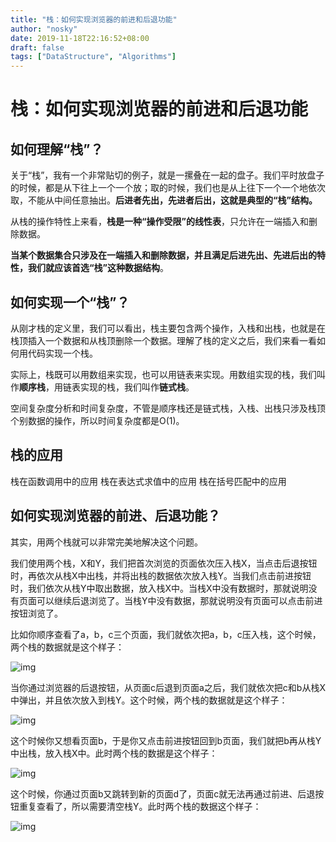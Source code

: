 ```yaml
---
title: "栈：如何实现浏览器的前进和后退功能"
author: "nosky"
date: 2019-11-18T22:16:52+08:00
draft: false
tags: ["DataStructure", "Algorithms"]
---
```


# 栈：如何实现浏览器的前进和后退功能

## 如何理解“栈”？

关于“栈”，我有一个非常贴切的例子，就是一摞叠在一起的盘子。我们平时放盘子的时候，都是从下往上一个一个放；取的时候，我们也是从上往下一个一个地依次取，不能从中间任意抽出。**后进者先出，先进者后出，这就是典型的“栈”结构。**

 从栈的操作特性上来看，**栈是一种“操作受限”的线性表**，只允许在一端插入和删除数据。 

 **当某个数据集合只涉及在一端插入和删除数据，并且满足后进先出、先进后出的特性，我们就应该首选“栈”这种数据结构**。 

## 如何实现一个“栈”？

从刚才栈的定义里，我们可以看出，栈主要包含两个操作，入栈和出栈，也就是在栈顶插入一个数据和从栈顶删除一个数据。理解了栈的定义之后，我们来看一看如何用代码实现一个栈。

实际上，栈既可以用数组来实现，也可以用链表来实现。用数组实现的栈，我们叫作**顺序栈**，用链表实现的栈，我们叫作**链式栈**。

 空间复杂度分析和时间复杂度，不管是顺序栈还是链式栈，入栈、出栈只涉及栈顶个别数据的操作，所以时间复杂度都是O(1)。 

## 栈的应用

 栈在函数调用中的应用
 栈在表达式求值中的应用
 栈在括号匹配中的应用

 ## 如何实现浏览器的前进、后退功能？ 

其实，用两个栈就可以非常完美地解决这个问题。

我们使用两个栈，X和Y，我们把首次浏览的页面依次压入栈X，当点击后退按钮时，再依次从栈X中出栈，并将出栈的数据依次放入栈Y。当我们点击前进按钮时，我们依次从栈Y中取出数据，放入栈X中。当栈X中没有数据时，那就说明没有页面可以继续后退浏览了。当栈Y中没有数据，那就说明没有页面可以点击前进按钮浏览了。

比如你顺序查看了a，b，c三个页面，我们就依次把a，b，c压入栈，这个时候，两个栈的数据就是这个样子：

![img](https://static001.geekbang.org/resource/image/4b/3d/4b579a76ea7ebfc5abae2ad6ae6a3c3d.jpg)

当你通过浏览器的后退按钮，从页面c后退到页面a之后，我们就依次把c和b从栈X中弹出，并且依次放入到栈Y。这个时候，两个栈的数据就是这个样子：

![img](https://static001.geekbang.org/resource/image/b5/1b/b5e496e2e28fe08f0388958a0e12861b.jpg)

这个时候你又想看页面b，于是你又点击前进按钮回到b页面，我们就把b再从栈Y中出栈，放入栈X中。此时两个栈的数据是这个样子：

![img](https://static001.geekbang.org/resource/image/ea/bc/ea804125bea25d25ba467a51fb98c4bc.jpg)

这个时候，你通过页面b又跳转到新的页面d了，页面c就无法再通过前进、后退按钮重复查看了，所以需要清空栈Y。此时两个栈的数据这个样子：

![img](https://static001.geekbang.org/resource/image/a3/2e/a3c926fe3050d9a741f394f20430692e.jpg)
